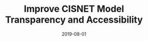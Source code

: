 ---
title: "Improve CISNET Model Transparency and Accessibility"
collection: funding
permalink: /funding/2019-improve-CISNET
venue: "Columbia University (National Cancer Institute prime)"
excerpt: ""
date: 2019-08-01
Number: "PA-18-591"
---